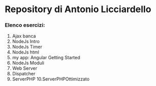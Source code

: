 # Repository di Antonio Licciardello
### Elenco esercizi:
1. Ajax banca
2. NodeJs Intro
3. NodeJs Timer
4. NodeJs html
5. my app: Angular Getting Started
6. NodeJs Moduli
7. Web Server
8. Dispatcher
9. ServerPHP
10.ServerPHPOttimizzato
